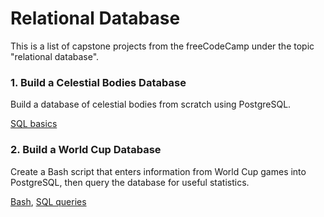 # Relational Database

This is a list of capstone projects from the freeCodeCamp under the topic "relational database".

### 1. Build a Celestial Bodies Database
Build a database of celestial bodies from scratch using PostgreSQL.

[SQL basics](https://github.com/congconghu/freeCodeCamp-capstone/blob/main/relational-database/universe.sql)


### 2. Build a World Cup Database
Create a Bash script that enters information from World Cup games into PostgreSQL, then query the database for useful statistics.  

[Bash](https://github.com/congconghu/freeCodeCamp-capstone/blob/main/relational-database/insert_data.sh), 
[SQL queries](https://github.com/congconghu/freeCodeCamp-capstone/blob/main/relational-database/queries.sh)
